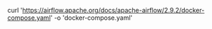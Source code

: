 curl 'https://airflow.apache.org/docs/apache-airflow/2.9.2/docker-compose.yaml' -o 'docker-compose.yaml'